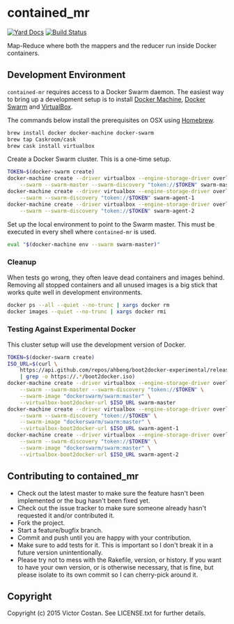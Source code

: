# contained_mr

[![Yard Docs](http://img.shields.io/badge/yard-docs-blue.svg)](http://rubydoc.info/github/pwnall/contained_mr/master/frames)
[![Build Status](https://travis-ci.org/pwnall/contained_mr.svg?branch=master)](https://travis-ci.org/pwnall/contained_mr)

Map-Reduce where both the mappers and the reducer run inside Docker containers.


## Development Environment

`contained-mr` requires access to a Docker Swarm daemon. The easiest way to
bring up a development setup is to install
[Docker Machine](https://github.com/docker/machine),
[Docker Swarm](https://github.com/docker/swarm) and
[VirtualBox](https://www.virtualbox.org/).

The commands below install the prerequisites on OSX using
[Homebrew](http://brew.sh/).

```bash
brew install docker docker-machine docker-swarm
brew tap Caskroom/cask
brew cask install virtualbox
```

Create a Docker Swarm cluster. This is a one-time setup.

```bash
TOKEN=$(docker-swarm create)
docker-machine create --driver virtualbox --engine-storage-driver overlay \
    --swarm --swarm-master --swarm-discovery "token://$TOKEN" swarm-master
docker-machine create --driver virtualbox --engine-storage-driver overlay \
    --swarm --swarm-discovery "token://$TOKEN" swarm-agent-1
docker-machine create --driver virtualbox --engine-storage-driver overlay \
    --swarm --swarm-discovery "token://$TOKEN" swarm-agent-2
```

Set up the local environment to point to the Swarm master. This must be
executed in every shell where `contained-mr` is used.

```bash
eval "$(docker-machine env --swarm swarm-master)"
```

### Cleanup

When tests go wrong, they often leave dead containers and images behind.
Removing all stopped containers and all unused images is a big stick that works
quite well in development environments.

```bash
docker ps --all --quiet --no-trunc | xargs docker rm
docker images --quiet --no-trunc | xargs docker rmi
```

### Testing Against Experimental Docker

This cluster setup will use the development version of Docker.

```bash
TOKEN=$(docker-swarm create)
ISO_URL=$(curl \
    https://api.github.com/repos/ahbeng/boot2docker-experimental/releases/latest \
    | grep -o https://.*/boot2docker.iso)
docker-machine create --driver virtualbox --engine-storage-driver overlay \
    --swarm --swarm-master --swarm-discovery "token://$TOKEN" \
    --swarm-image "dockerswarm/swarm:master" \
    --virtualbox-boot2docker-url $ISO_URL swarm-master
docker-machine create --driver virtualbox --engine-storage-driver overlay \
    --swarm --swarm-discovery "token://$TOKEN" \
    --swarm-image "dockerswarm/swarm:master" \
    --virtualbox-boot2docker-url $ISO_URL swarm-agent-1
docker-machine create --driver virtualbox --engine-storage-driver overlay \
    --swarm --swarm-discovery "token://$TOKEN" \
    --swarm-image "dockerswarm/swarm:master" \
    --virtualbox-boot2docker-url $ISO_URL swarm-agent-2
```


## Contributing to contained_mr

* Check out the latest master to make sure the feature hasn't been implemented or the bug hasn't been fixed yet.
* Check out the issue tracker to make sure someone already hasn't requested it and/or contributed it.
* Fork the project.
* Start a feature/bugfix branch.
* Commit and push until you are happy with your contribution.
* Make sure to add tests for it. This is important so I don't break it in a future version unintentionally.
* Please try not to mess with the Rakefile, version, or history. If you want to have your own version, or is otherwise necessary, that is fine, but please isolate to its own commit so I can cherry-pick around it.

## Copyright

Copyright (c) 2015 Victor Costan. See LICENSE.txt for further details.
